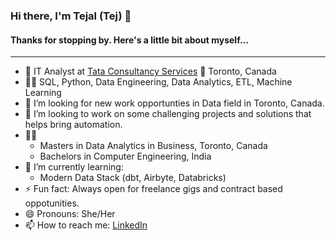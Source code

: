 ### Hi there, I'm Tejal (Tej) 👋
#### Thanks for stopping by. Here's a little bit about myself...
__________________________________________________________________________
- :briefcase: IT Analyst at [Tata Consultancy Services](https://www.tcs.com/) :round_pushpin:	Toronto, Canada
- :man_technologist: SQL, Python, Data Engineering, Data Analytics, ETL, Machine Learning
- 🤔 I’m looking for new work opportunties in Data field in Toronto, Canada.
- 👯 I’m looking to work on some challenging projects and solutions that helps bring automation.
- :student:
     - Masters in Data Analytics in Business, Toronto, Canada
     - Bachelors in Computer Engineering, India
- 🌱 I’m currently learning:
    - Modern Data Stack (dbt, Airbyte, Databricks)
- ⚡ Fun fact: Always open for freelance gigs and contract based oppotunities.
- 😄 Pronouns: She/Her
- 📫 How to reach me: [LinkedIn](https://www.linkedin.com/in/parmartejal/)
